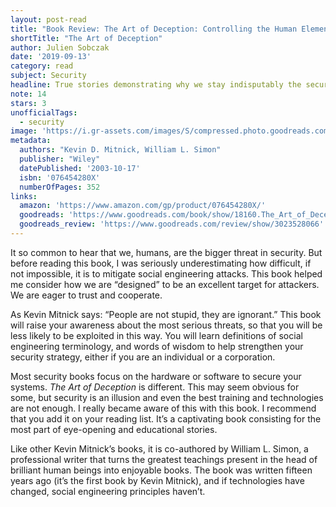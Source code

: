 ```yaml
---
layout: post-read
title: "Book Review: The Art of Deception: Controlling the Human Element of Security"
shortTitle: "The Art of Deception"
author: Julien Sobczak
date: '2019-09-13'
category: read
subject: Security
headline: True stories demonstrating why we stay indisputably the security's weakest link.
note: 14
stars: 3
unofficialTags:
  - security
image: 'https://i.gr-assets.com/images/S/compressed.photo.goodreads.com/books/1385273509l/18160.jpg'
metadata:
  authors: "Kevin D. Mitnick, William L. Simon"
  publisher: "Wiley"
  datePublished: '2003-10-17'
  isbn: '076454280X'
  numberOfPages: 352
links:
  amazon: 'https://www.amazon.com/gp/product/076454280X/'
  goodreads: 'https://www.goodreads.com/book/show/18160.The_Art_of_Deception'
  goodreads_review: 'https://www.goodreads.com/review/show/3023528066'
---
```


It so common to hear that we, humans, are the bigger threat in security. But before reading this book, I was seriously underestimating how difficult, if not impossible, it is to mitigate social engineering attacks. This book helped me consider how we are “designed” to be an excellent target for attackers. We are eager to trust and cooperate.

As Kevin Mitnick says: “People are not stupid, they are ignorant.” This book will raise your awareness about the most serious threats, so that you will be less likely to be exploited in this way. You will learn definitions of social engineering terminology, and words of wisdom to help strengthen your security strategy, either if you are an individual or a corporation.

Most security books focus on the hardware or software to secure your systems. _The Art of Deception_ is different. This may seem obvious for some, but security is an illusion and even the best training and technologies are not enough. I really became aware of this with this book. I recommend that you add it on your reading list. It’s a captivating book consisting for the most part of eye-opening and educational stories.

Like other Kevin Mitnick’s books, it is co-authored by William L. Simon, a professional writer that turns the greatest teachings present in the head of brilliant human beings into enjoyable books. The book was written fifteen years ago (it’s the first book by Kevin Mitnick), and if technologies have changed, social engineering principles haven’t.
